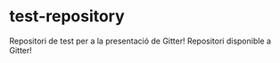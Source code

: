 # test-repository
Repositori de test per a la presentació de Gitter!
Repositori disponible a Gitter!
